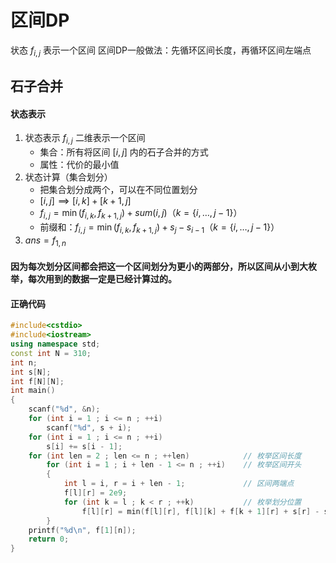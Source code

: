 # 区间DP
状态 $f_{i,j}$ 表示一个区间
区间DP一般做法：先循环区间长度，再循环区间左端点
## 石子合并
#### 状态表示
1. 状态表示 $f_{i,j}$ 二维表示一个区间
   * 集合：所有将区间 $[i,j]$ 内的石子合并的方式
   * 属性：代价的最小值
2. 状态计算（集合划分）
   * 把集合划分成两个，可以在不同位置划分
   * $[i,j] \implies [i,k]+[k+1,j]$
   * $f_{i,j} = \min(f_{i,k},f_{k+1,j})+sum(i,j)\text{（}k = \{i,\dots,j-1\}\text{）}$
   * 前缀和：$f_{i,j} = \min(f_{i,k},f_{k+1,j})+s_j-s_{i-1}\text{（}k = \{i,\dots,j-1\}\text{）}$
3. $ans = f_{1,n}$
#### 因为每次划分区间都会把这一个区间划分为更小的两部分，所以区间从小到大枚举，每次用到的数据一定是已经计算过的。
#### 正确代码
```cpp
#include<cstdio>
#include<iostream>
using namespace std;
const int N = 310;
int n;
int s[N];
int f[N][N];
int main()
{
	scanf("%d", &n);
	for (int i = 1 ; i <= n ; ++i)
		scanf("%d", s + i);
	for (int i = 1 ; i <= n ; ++i)
		s[i] += s[i - 1];
	for (int len = 2 ; len <= n ; ++len)			// 枚举区间长度
		for (int i = 1 ; i + len - 1 <= n ; ++i)	// 枚举区间开头
		{
			int l = i, r = i + len - 1;				// 区间两端点
			f[l][r] = 2e9;
			for (int k = l ; k < r ; ++k)			// 枚举划分位置
				f[l][r] = min(f[l][r], f[l][k] + f[k + 1][r] + s[r] - s[l - 1]);
		}
	printf("%d\n", f[1][n]);
	return 0;
}
```